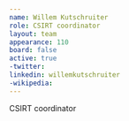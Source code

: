 ```yaml
---
name: Willem Kutschruiter
role: CSIRT coordinator
layout: team
appearance: 110
board: false
active: true
-twitter: 
linkedin: willemkutschruiter
-wikipedia: 
---
```

CSIRT coordinator